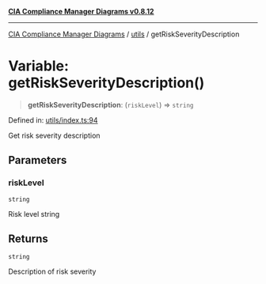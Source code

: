 [**CIA Compliance Manager Diagrams v0.8.12**](../../README.md)

***

[CIA Compliance Manager Diagrams](../../modules.md) / [utils](../README.md) / getRiskSeverityDescription

# Variable: getRiskSeverityDescription()

> **getRiskSeverityDescription**: (`riskLevel`) => `string`

Defined in: [utils/index.ts:94](https://github.com/Hack23/cia-compliance-manager/blob/e7811142a771ec75716a7ce3a0d60f18cb91cd06/src/utils/index.ts#L94)

Get risk severity description

## Parameters

### riskLevel

`string`

Risk level string

## Returns

`string`

Description of risk severity
